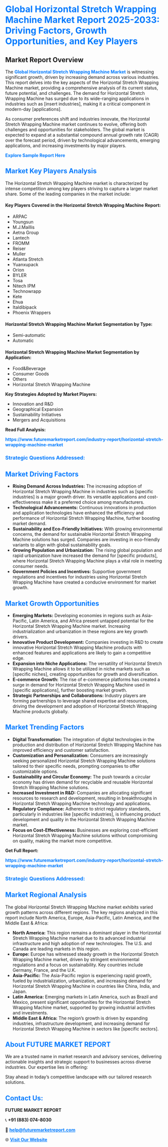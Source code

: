 <h1 style="color: #007BFF;">Global Horizontal Stretch Wrapping Machine Market Report 2025-2033: Driving Factors, Growth Opportunities, and Key Players</h1>

<section id="overview">
<h2>Market Report Overview</h2>
<p>The <a href="https://www.futuremarketreport.com/industry-report/horizontal-stretch-wrapping-machine-market" style="color: #007BFF; text-decoration: none;"><strong>Global Horizontal Stretch Wrapping Machine Market</strong></a> is witnessing significant growth, driven by increasing demand across various industries. This report delves into the key aspects of the Horizontal Stretch Wrapping Machine market, providing a comprehensive analysis of its current status, future potential, and challenges. The demand for Horizontal Stretch Wrapping Machine has surged due to its wide-ranging applications in industries such as [insert industries], making it a critical component in modern-day [applications].</p>
<p>As consumer preferences shift and industries innovate, the Horizontal Stretch Wrapping Machine market continues to evolve, offering both challenges and opportunities for stakeholders. The global market is expected to expand at a substantial compound annual growth rate (CAGR) over the forecast period, driven by technological advancements, emerging applications, and increasing investments by major players.</p>
</section>

<section id="overview">
<p><a href="https://www.futuremarketreport.com/request-sample/reportId=111459" style="color: #007BFF; text-decoration: none;"><strong>Explore Sample Report Here</strong></a></p>
</section>

<section id="key-players">
<h2 style="color: #007BFF;">Market Key Players Analysis</h2>
<p>The Horizontal Stretch Wrapping Machine market is characterized by intense competition among key players striving to capture a larger market share. Some of the leading companies in the market include:</p>
<h4>Key Players Covered in the Horizontal Stretch Wrapping Machine Report:</h4>
<ul><li>ARPAC</li><li>Youngsun</li><li>M.J.Maillis</li><li>Aetna Group</li><li>Lantech</li><li>FROMM</li><li>Reiser</li><li>Muller</li><li>Atlanta Stretch</li><li>Yuanxupack</li><li>Orion</li><li>BYLER</li><li>Tosa</li><li>Nitech IPM</li><li>Technowrapp</li><li>Kete</li><li>Ehua</li><li>Italdibipack</li><li>Phoenix Wrappers</li></ul>
<h4>Horizontal Stretch Wrapping Machine Market Segmentation by Type:</h4>
<ul><li>Semi-automatic</li><li>Automatic</li></ul>

<h4>Horizontal Stretch Wrapping Machine Market Segmentation by Application:</h4>
<ul><li>Food&amp;Beverage</li><li>Consumer Goods</li><li>Others</li><li>Horizontal Stretch Wrapping Machine</li></ul>
<p><strong>Key Strategies Adopted by Market Players:</strong></p>
<ul>
<li>Innovation and R&D</li>
<li>Geographical Expansion</li>
<li>Sustainability Initiatives</li>
<li>Mergers and Acquisitions</li>
</ul>
</section>

<section>
<p><strong>Read Full Analysis: </strong></p><a href="https://www.futuremarketreport.com/industry-report/horizontal-stretch-wrapping-machine-market" style="color: #007BFF; text-decoration: none;"><strong>https://www.futuremarketreport.com/industry-report/horizontal-stretch-wrapping-machine-market</strong></a>
<h3 style="color: #007BFF;">Strategic Questions Addressed:</h3>
</section>

<section id="driving-factors">
<h2 style="color: #007BFF;">Market Driving Factors</h2>
<ul>
<li><strong>Rising Demand Across Industries:</strong> The increasing adoption of Horizontal Stretch Wrapping Machine in industries such as [specific industries] is a major growth driver. Its versatile applications and cost-effectiveness make it a preferred choice among manufacturers.</li>
<li><strong>Technological Advancements:</strong> Continuous innovations in production and application technologies have enhanced the efficiency and performance of Horizontal Stretch Wrapping Machine, further boosting market demand.</li>
<li><strong>Sustainability and Eco-Friendly Initiatives:</strong> With growing environmental concerns, the demand for sustainable Horizontal Stretch Wrapping Machine solutions has surged. Companies are investing in eco-friendly variants to align with global sustainability goals.</li>
<li><strong>Growing Population and Urbanization:</strong> The rising global population and rapid urbanization have increased the demand for [specific products], where Horizontal Stretch Wrapping Machine plays a vital role in meeting consumer needs.</li>
<li><strong>Government Policies and Incentives:</strong> Supportive government regulations and incentives for industries using Horizontal Stretch Wrapping Machine have created a conducive environment for market growth.</li>
</ul>
</section>

<section id="growth-opportunities">
<h2 style="color: #007BFF;">Market Growth Opportunities</h2>
<ul>
<li><strong>Emerging Markets:</strong> Developing economies in regions such as Asia-Pacific, Latin America, and Africa present untapped potential for the Horizontal Stretch Wrapping Machine market. Increasing industrialization and urbanization in these regions are key growth drivers.</li>
<li><strong>Innovative Product Development:</strong> Companies investing in R&D to create innovative Horizontal Stretch Wrapping Machine products with enhanced features and applications are likely to gain a competitive edge.</li>
<li><strong>Expansion into Niche Applications:</strong> The versatility of Horizontal Stretch Wrapping Machine allows it to be utilized in niche markets such as [specific niches], creating opportunities for growth and diversification.</li>
<li><strong>E-commerce Growth:</strong> The rise of e-commerce platforms has created a surge in demand for Horizontal Stretch Wrapping Machine used in [specific applications], further boosting market growth.</li>
<li><strong>Strategic Partnerships and Collaborations:</strong> Industry players are forming partnerships to leverage shared expertise and resources, driving the development and adoption of Horizontal Stretch Wrapping Machine products globally.</li>
</ul>
</section>

<section id="trending-factors">
<h2 style="color: #007BFF;">Market Trending Factors</h2>
<ul>
<li><strong>Digital Transformation:</strong> The integration of digital technologies in the production and distribution of Horizontal Stretch Wrapping Machine has improved efficiency and customer satisfaction.</li>
<li><strong>Customization and Personalization:</strong> Consumers are increasingly seeking personalized Horizontal Stretch Wrapping Machine solutions tailored to their specific needs, prompting companies to offer customizable options.</li>
<li><strong>Sustainability and Circular Economy:</strong> The push towards a circular economy has driven demand for recyclable and reusable Horizontal Stretch Wrapping Machine solutions.</li>
<li><strong>Increased Investment in R&D:</strong> Companies are allocating significant resources to research and development, resulting in breakthroughs in Horizontal Stretch Wrapping Machine technology and applications.</li>
<li><strong>Regulatory Compliance:</strong> Adherence to strict regulatory standards, particularly in industries like [specific industries], is influencing product development and quality in the Horizontal Stretch Wrapping Machine market.</li>
<li><strong>Focus on Cost-Effectiveness:</strong> Businesses are exploring cost-efficient Horizontal Stretch Wrapping Machine solutions without compromising on quality, making the market more competitive.</li>
</ul>
</section>

<section>
<p><strong>Get Full Report: </strong></p><a href="https://www.futuremarketreport.com/industry-report/horizontal-stretch-wrapping-machine-market" style="color: #007BFF; text-decoration: none;"><strong>https://www.futuremarketreport.com/industry-report/horizontal-stretch-wrapping-machine-market</strong></a>
<h3 style="color: #007BFF;">Strategic Questions Addressed:</h3>
</section>


<section id="regional-analysis">
<h2 style="color: #007BFF;">Market Regional Analysis</h2>
<p>The global Horizontal Stretch Wrapping Machine market exhibits varied growth patterns across different regions. The key regions analyzed in this report include North America, Europe, Asia-Pacific, Latin America, and the Middle East & Africa:</p>
<ul>
<li><strong>North America:</strong> This region remains a dominant player in the Horizontal Stretch Wrapping Machine market due to its advanced industrial infrastructure and high adoption of new technologies. The U.S. and Canada are leading markets in this region.</li>
<li><strong>Europe:</strong> Europe has witnessed steady growth in the Horizontal Stretch Wrapping Machine market, driven by stringent environmental regulations and a focus on sustainability. Key countries include Germany, France, and the U.K.</li>
<li><strong>Asia-Pacific:</strong> The Asia-Pacific region is experiencing rapid growth, fueled by industrialization, urbanization, and increasing demand for Horizontal Stretch Wrapping Machine in countries like China, India, and Japan.</li>
<li><strong>Latin America:</strong> Emerging markets in Latin America, such as Brazil and Mexico, present significant opportunities for the Horizontal Stretch Wrapping Machine market, supported by growing industrial activities and investments.</li>
<li><strong>Middle East & Africa:</strong> The region’s growth is driven by expanding industries, infrastructure development, and increasing demand for Horizontal Stretch Wrapping Machine in sectors like [specific sectors].</li>
</ul>
</section>

<footer>
<h2 style="color: #007BFF;">About FUTURE MARKET REPORT</h2>
<p>We are a trusted name in market research and advisory services, delivering actionable insights and strategic support to businesses across diverse industries. Our expertise lies in offering:</p>

<p>Stay ahead in today’s competitive landscape with our tailored research solutions.</p>

<h2 style="color: #007BFF;">Contact Us:</h2>
<p><strong>FUTURE MARKET REPORT</strong></p>
<p>📞 <strong>+91 (883) 074-8030</strong></p>
<p>📧 <strong><a href="mailto:help@futuremarketreport.com" style="color: #007BFF;">help@futuremarketreport.com</a></strong></p>
<p>🌐 <strong><a href="https://www.futuremarketreport.com/" style="color: #007BFF;">Visit Our Website</a></strong></p>
</footer>